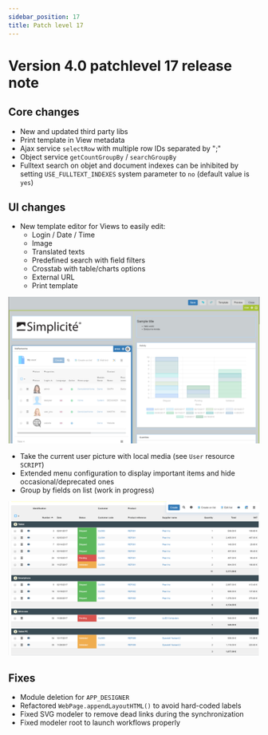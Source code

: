 ```yaml
---
sidebar_position: 17
title: Patch level 17
---
```


Version 4.0 patchlevel 17 release note
======================================

Core changes
------------

- New and updated third party libs
- Print template in View metadata
- Ajax service `selectRow` with multiple row IDs separated by ";"
- Object service `getCountGroupBy` / `searchGroupBy`
- Fulltext search on objet and document indexes can be inhibited by
  setting `USE_FULLTEXT_INDEXES` system parameter to `no` (default value is `yes`)

UI changes
----------

- New template editor for Views to easily edit:
	- Login / Date / Time
	- Image
	- Translated texts
	- Predefined search with field filters
	- Crosstab with table/charts options
	- External URL
	- Print template

![](img/releasenote-patchlevel-17/editview.png)

- Take the current user picture with local media (see `User` resource `SCRIPT`)
- Extended menu configuration to display important items and hide occasional/deprecated ones
- Group by fields on list (work in progress)

![](img/releasenote-patchlevel-17/groupby.png)

Fixes
-----

- Module deletion for `APP_DESIGNER`
- Refactored `WebPage.appendLayoutHTML()` to avoid hard-coded labels
- Fixed SVG modeler to remove dead links during the synchronization
- Fixed modeler root to launch workflows properly

